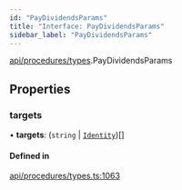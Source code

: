 ```yaml
---
id: "PayDividendsParams"
title: "Interface: PayDividendsParams"
sidebar_label: "PayDividendsParams"
---
```


[api/procedures/types](../../../../../modules/API/Procedures/Types/Types.md).PayDividendsParams

## Properties

### targets

• **targets**: (`string` \| [`Identity`](../../../../../classes/API/Entities/Identity/Identity.md))[]

#### Defined in

[api/procedures/types.ts:1063](https://github.com/PolymeshAssociation/polymesh-sdk/blob/b6f9fb883/src/api/procedures/types.ts#L1063)
